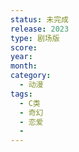 ```yaml
---
status: 未完成
release: 2023
type: 剧场版
score:
year:
month:
category:
  - 动漫
tags:
  - C类
  - 奇幻
  - 恋爱
  - 
---
```

